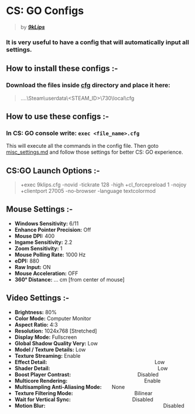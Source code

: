 # CS: GO Configs
> by ***[9kLips](https://steamcommunity.com/id/9klips/)***

### It is very useful to have a config that will automatically input all settings.

## How to install these configs :-
### Download the files inside [cfg](cfg/) directory and place it here:
> ....\Steam\userdata\\<STEAM_ID>\730\local\cfg

## How to use these configs :-
### In CS: GO console write: `exec <file_name>.cfg`
This will execute all the commands in the config file.
Then goto [misc_settings.md](misc_settings.md/) and follow those settings for better CS: GO experience.

## CS:GO Launch Options :-
> +exec 9klips.cfg -novid -tickrate 128 -high +cl_forcepreload 1 -nojoy +clientport 27005 -no-browser -language textcolormod

## Mouse Settings :-
- **Windows Sensitivity:**                  6/11
- **Enhance Pointer Precision:**            Off
- **Mouse DPI:**                            400
- **Ingame Sensitivity:**                   2.2
- **Zoom Sensitivity:**                     1
- **Mouse Polling Rate:**                   1000 Hz
- **eDPI:**                                 880
- **Raw Input:**                            ON
- **Mouse Acceleration:**                   OFF
- **360° Distance:**                        ... cm [from center of mouse]

## Video Settings :-
- **Brightness:**                           80%
- **Color Mode:**                           Computer Monitor
- **Aspect Ratio:**                         4:3
- **Resolution:**                           1024x768 [Stretched]
- **Display Mode:**                         Fullscreen
- **Global Shadow Quality Very:**           Low
- **Model / Texture Details:**              Low
- **Texture Streaming:**                    Enable
- **Effect Detail:**                     Low
- **Shader Detail:**                     Low
- **Boost Player Contrast:**             Disabled
- **Multicore Rendering:**               Enable
- **Multisampling Anti-Aliasing Mode:**  None
- **Texture Filtering Mode:**            Bilinear
- **Wait for Vertical Sync:**            Disabled
- **Motion Blur:**                       Disabled

